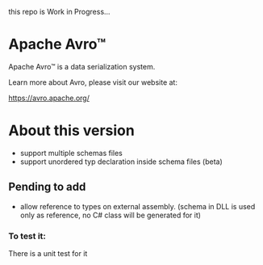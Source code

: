 this repo is Work in Progress...

# Apache Avro™

Apache Avro™ is a data serialization system.

Learn more about Avro, please visit our website at:

  https://avro.apache.org/

# About this version 
- support multiple schemas files
- support unordered typ declaration inside schema files (beta)

## Pending to add
- allow reference to types on external assembly. (schema in DLL is used only as reference, no C# class will be generated for it)

### To test it:
There is a unit test for it
